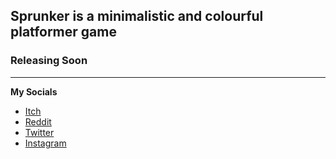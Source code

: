 ## Sprunker is a minimalistic and colourful platformer game
### Releasing Soon
---
**My Socials** 

- [Itch](https://maverickscg.itch.io/)
- [Reddit](https://www.reddit.com/user/DankMavericks)
- [Twitter](https://twitter.com/mvricksdev)
- [Instagram](https://instagram.com/gokart.mish/)
